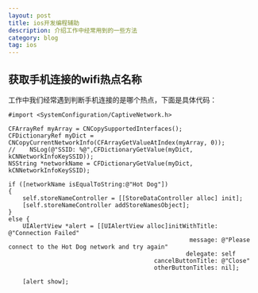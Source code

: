 ```yaml
---
layout: post
title: ios开发编程辅助
description: 介绍工作中经常用到的一些方法
category: blog
tag: ios
---
```


## 获取手机连接的wifi热点名称

工作中我们经常遇到判断手机连接的是哪个热点，下面是具体代码：

	#import <SystemConfiguration/CaptiveNetwork.h>
	
	CFArrayRef myArray = CNCopySupportedInterfaces();
	CFDictionaryRef myDict = CNCopyCurrentNetworkInfo(CFArrayGetValueAtIndex(myArray, 0));
	//    NSLog(@"SSID: %@",CFDictionaryGetValue(myDict, kCNNetworkInfoKeySSID));
	NSString *networkName = CFDictionaryGetValue(myDict, kCNNetworkInfoKeySSID);
	
	if ([networkName isEqualToString:@"Hot Dog"])
	{
	    self.storeNameController = [[StoreDataController alloc] init];
	    [self.storeNameController addStoreNamesObject];
	}
	else {
	    UIAlertView *alert = [[UIAlertView alloc]initWithTitle: @"Connection Failed"
	                                                   message: @"Please connect to the Hot Dog network and try again"
	                                                  delegate: self
	                                         cancelButtonTitle: @"Close"
	                                         otherButtonTitles: nil];
	
	    [alert show];